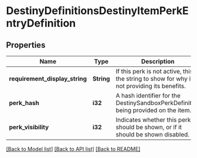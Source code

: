 # DestinyDefinitionsDestinyItemPerkEntryDefinition

## Properties
Name | Type | Description | Notes
------------ | ------------- | ------------- | -------------
**requirement_display_string** | **String** | If this perk is not active, this is the string to show for why it&#39;s not providing its benefits. | [optional] [default to null]
**perk_hash** | **i32** | A hash identifier for the DestinySandboxPerkDefinition being provided on the item. | [optional] [default to null]
**perk_visibility** | **i32** | Indicates whether this perk should be shown, or if it should be shown disabled. | [optional] [default to null]

[[Back to Model list]](../README.md#documentation-for-models) [[Back to API list]](../README.md#documentation-for-api-endpoints) [[Back to README]](../README.md)



